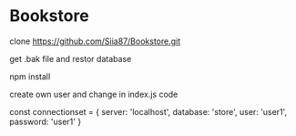 # Bookstore

clone https://github.com/Siia87/Bookstore.git

get .bak file and restor database

npm install 

create own user and change in index.js code 

const connectionset = {
  server: 'localhost',
  database: 'store',
  user: 'user1',
  password: 'user1'
}